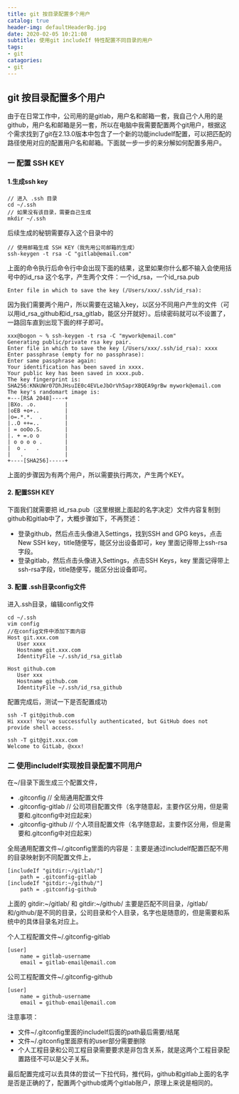```yaml
---
title: git 按目录配置多个用户
catalog: true
header-img: defaultHeaderBg.jpg
date: 2020-02-05 10:21:08
subtitle: 使用git includeIf 特性配置不同目录的用户
tags:
- git
catagories:
- git
---
```


## git 按目录配置多个用户
由于在日常工作中，公司用的是gitlab，用户名和邮箱一套，我自己个人用的是github，用户名和邮箱是另一套，所以在电脑中我需要配置两个git用户，根据这个需求找到了git在2.13.0版本中包含了一个新的功能includeIf配置，可以把匹配的路径使用对应的配置用户名和邮箱。下面就一步一步的来分解如何配置多用户。
### 一 配置 SSH KEY
#### 1.生成ssh key
```
// 进入 .ssh 目录
cd ~/.ssh
// 如果没有该目录，需要自己生成
mkdir ~/.ssh
```
后续生成的秘钥需要存入这个目录中的

```
// 使用邮箱生成 SSH KEY（我先用公司邮箱的生成）
ssh-keygen -t rsa -C "gitlab@email.com" 
```
上面的命令执行后命令行中会出现下面的结果，这里如果你什么都不输入会使用括号中的id_rsa 这个名字，产生两个文件：一个id_rsa，一个id_rsa.pub
```
Enter file in which to save the key (/Users/xxx/.ssh/id_rsa):
```
因为我们需要两个用户，所以需要在这输入key，以区分不同用户产生的文件（可以用id_rsa_github和id_rsa_gitlab，能区分开就好）。后续密码就可以不设置了，一路回车直到出现下面的样子即可。

```
xxx@bogon ~ % ssh-keygen -t rsa -C "mywork@email.com" 
Generating public/private rsa key pair.
Enter file in which to save the key (/Users/xxx/.ssh/id_rsa): xxxx
Enter passphrase (empty for no passphrase): 
Enter same passphrase again: 
Your identification has been saved in xxxx.
Your public key has been saved in xxxx.pub.
The key fingerprint is:
SHA256:KNkUWr07DhJHsuIE0c4EVLeJbOrVh5aprXBQEA9grBw mywork@email.com
The key's randomart image is:
+---[RSA 2048]----+
|BXo. .o.         |
|oEB +o+..        |
|o=.*.*.  .       |
|..O ++=..        |
| = ooOo.S.       |
|. + =.o o        |
| o o o o .       |
|  o .   .        |
|   .             |
+----[SHA256]-----+
```
上面的步骤因为有两个用户，所以需要执行两次，产生两个KEY。
#### 2. 配置SSH KEY
下面我们就需要把 id_rsa.pub（这里根据上面起的名字决定）文件内容复制到github和gitlab中了，大概步骤如下，不再赘述：
- 登录github，然后点击头像进入Settings，找到SSH and GPG keys，点击 New SSH key，title随便写，能区分出设备即可，key 里面记得带上ssh-rsa字段。
- 登录gitlab，然后点击头像进入Settings，点击SSH Keys，key 里面记得带上ssh-rsa字段，title随便写，能区分出设备即可。

#### 3. 配置 .ssh目录config文件
进入.ssh目录，编辑config文件
```
cd ~/.ssh
vim config
//在config文件中添加下面内容
Host git.xxx.com
   User xxxx
   Hostname git.xxx.com
   IdentityFile ~/.ssh/id_rsa_gitlab

Host github.com
   User xxx
   Hostname github.com
   IdentityFile ~/.ssh/id_rsa_github
```
配置完成后，测试一下是否配置成功
```
ssh -T git@github.com 
Hi xxxx! You've successfully authenticated, but GitHub does not provide shell access.

ssh -T git@git.xxx.com 
Welcome to GitLab, @xxx!
```
### 二 使用includeIf实现按目录配置不同用户

在~/目录下面生成三个配置文件，
- .gitconfig // 全局通用配置文件
- .gitconfig-gitlab // 公司项目配置文件（名字随意起，主要作区分用，但是需要和.gitconfig中对应起来）
- .gitconfig-github // 个人项目配置文件（名字随意起，主要作区分用，但是需要和.gitconfig中对应起来）

全局通用配置文件~/.gitconfig里面的内容是：主要是通过includeIf配置匹配不用的目录映射到不同配置文件上，
```
[includeIf "gitdir:~/gitlab/"]
    path = .gitconfig-gitlab
[includeIf "gitdir:~/github/"]
    path = .gitconfig-github
```
上面的 gitdir:~/gitlab/ 和 gitdir:~/github/ 主要是匹配不同目录，/gitlab/和/github/是不同的目录，公司目录和个人目录，名字也是随意的，但是需要和系统中的具体目录名对应上。

个人工程配置文件~/.gitconfig-gitlab
```
[user]
    name = gitlab-username
    email = gitlab-email@email.com
```
公司工程配置文件~/.gitconfig-github
```
[user]
    name = github-username
    email = github-email@email.com
```

注意事项：
- 文件~/.gitconfig里面的includeIf后面的path最后需要/结尾
- 文件~/.gitconfig里面原有的user部分需要删除
- 个人工程目录和公司工程目录需要要求是非包含关系，就是这两个工程目录配置路径不可以是父子关系。

最后配置完成可以去具体的尝试一下拉代码，推代码，github和gitlab上面的名字是否是正确的了，配置两个github或两个gitlab账户，原理上来说是相同的。